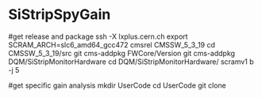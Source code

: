 SiStripSpyGain
==============

#get release and package
ssh -X lxplus.cern.ch
export SCRAM_ARCH=slc6_amd64_gcc472
cmsrel CMSSW_5_3_19
cd CMSSW_5_3_19/src
git cms-addpkg FWCore/Version
git cms-addpkg DQM/SiStripMonitorHardware
cd DQM/SiStripMonitorHardware/
scramv1 b -j 5

#get specific gain analysis
mkdir UserCode
cd UserCode
git clone 

